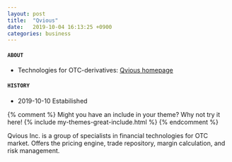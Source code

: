 ```yaml
---
layout: post
title:  "Qvious"
date:   2019-10-04 16:13:25 +0900
categories: business
---
```


#### `ABOUT`
- Technologies for OTC-derivatives: [Qvious homepage][q-home]

#### `HISTORY`
- 2019-10-10 Estabilished



{% comment %}
Might you have an include in your theme? Why not try it here!
{% include my-themes-great-include.html %}
{% endcomment %}


Qvious Inc. is a group of specialists in financial technologies for OTC market. Offers the pricing engine, trade repository, margin calculation, and risk management.


[q-home]: http://www.qvious.com
